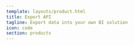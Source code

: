 ```yaml
---
template: layouts/product.html
title: Export API
tagline: Export data into your own BI solution
icon: code
section: products
---
```




